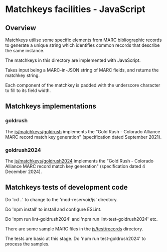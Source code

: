 # Matchkeys facilities - JavaScript

## Overview

Matchkeys utilise some specific elements from MARC bibliographic records to generate a unique string which identifies common records that describe the same instance.

The matchkeys in this directory are implemented with JavaScript.

Takes input being a MARC-in-JSON string of MARC fields, and returns the matchkey string.

Each component of the matchkey is padded with the underscore character to fill to its field width.

## Matchkeys implementations

### goldrush

The [js/matchkeys/goldrush](goldrush) implements the "Gold Rush - Colorado Alliance MARC record match key generation" (specification dated September 2021).

### goldrush2024

The [js/matchkeys/goldrush2024](goldrush2024) implements the "Gold Rush - Colorado Alliance MARC record match key generation" (specification dated 4 December 2024).

## Matchkeys tests of development code

Do 'cd ..' to change to the 'mod-reservoir/js' directory.

Do 'npm install' to install and configure ESLint.

Do 'npm run lint-goldrush2024' and 'npm run lint-test-goldrush2024' etc.

There are some sample MARC files in the [js/test/records](../test/records) directory.

The tests are basic at this stage. Do 'npm run test-goldrush2024' to process the samples.

